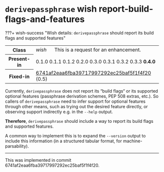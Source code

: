 # `derivepassphrase` wish report-build-flags-and-features

???+ wish-success "Wish details: `derivepassphrase` should report its build flags and supported features"
    <table id="bug-summary" markdown>
        <tr><th scope=col>Class<td><i>wish</i><td>This is a request for an enhancement.
        <tr><th scope=col>Present-in<td colspan=2>0.1.0 0.1.1 0.1.2 0.2.0 0.3.0 0.3.1 0.3.2 0.3.3 <b>0.4.0</b>
        <tr><th scope=col>Fixed-in<td colspan=2><a href="https://github.com/the-13th-letter/derivepassphrase/commit/6741af2eaa6fba39717997292ec25baf5f1f4f20">6741af2eaa6fba39717997292ec25baf5f1f4f20</a> (0.5)
    </table>

Currently, `derivepassphrase` does not report its “build flags“ or its supported optional features (passphrase derivation schemes, PEP 508 extras, etc.). So callers of `derivepassphrase` need to infer support for optional features through other means, such as trying out the desired feature directly, or observing support indirectly e.g. in the `--help` output.

**Therefore**, `derivepassphrase` should include a way to report its build flags and supported features.

A common way to implement this is to expand the `--version` output to include this information (in a structured tabular format, for machine-parsability).

--------

This was implemented in commit 6741af2eaa6fba39717997292ec25baf5f1f4f20.
